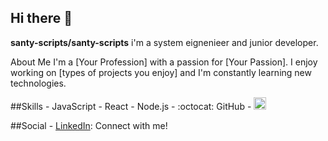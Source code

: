 ## Hi there 👋

**santy-scripts/santy-scripts** i'm a system eignenieer and junior developer.

About Me
    I'm a [Your Profession] with a passion for [Your Passion]. I enjoy working on [types of projects you enjoy] and I'm constantly learning new technologies.

##Skills
    -   JavaScript
    -   React
    -   Node.js
    -   :octocat: GitHub
    -   <img src="path/to/your/icon.png" alt="Your Icon" width="20">

##Social
    -   [LinkedIn](https://www.linkedin.com/in/santiago-andr%C3%A9s-rodr%C3%ADguez-moreno-88a120293/): Connect with me!

